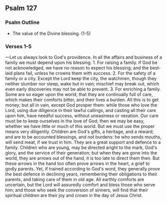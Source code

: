 ## Psalm 127

### Psalm Outline

- The value of the Divine blessing. (1-5)

### Verses 1-5

—Let us always look to God's providence. In all the affairs and business of a family we must depend upon his blessing. 1. For raising a family. If God be not acknowledged, we have no reason to expect his blessing; and the best-laid plans fail, unless he crowns them with success. 2. For the safety of a family or a city. Except the Lord keep the city, the watchmen, though they neither slumber nor sleep, wake but in vain; mischief may break out, which even early discoveries may not be able to prevent. 3. For enriching a family. Some are so eager upon the world, that they are continually full of care, which makes their comforts bitter, and their lives a burden. All this is to get money; but all in vain, except God prosper them: while those who love the Lord, using due diligence in their lawful callings, and casting all their care upon him, have needful success, without uneasiness or vexation. Our care must be to keep ourselves in the love of God; then we may be easy, whether we have little or much of this world. But we must use the proper means very diligently. Children are God's gifts, a heritage, and a reward; and are to be accounted blessings, and not burdens: he who sends mouths, will send meat, if we trust in him. They are a great support and defence to a family. Children who are young, may be directed aright to the mark, God's glory, and the service of their generation; but when they are gone into the world, they are arrows out of the hand, it is too late to direct them then. But these arrows in the hand too often prove arrows in the heart, a grief to godly parents. Yet, if trained according to God's word, they generally prove the best defence in declining years, remembering their obligations to their parents, and taking care of them in old age. All earthly comforts are uncertain, but the Lord will assuredly comfort and bless those who serve him; and those who seek the conversion of sinners, will find that their spiritual children are their joy and crown in the day of Jesus Christ.



